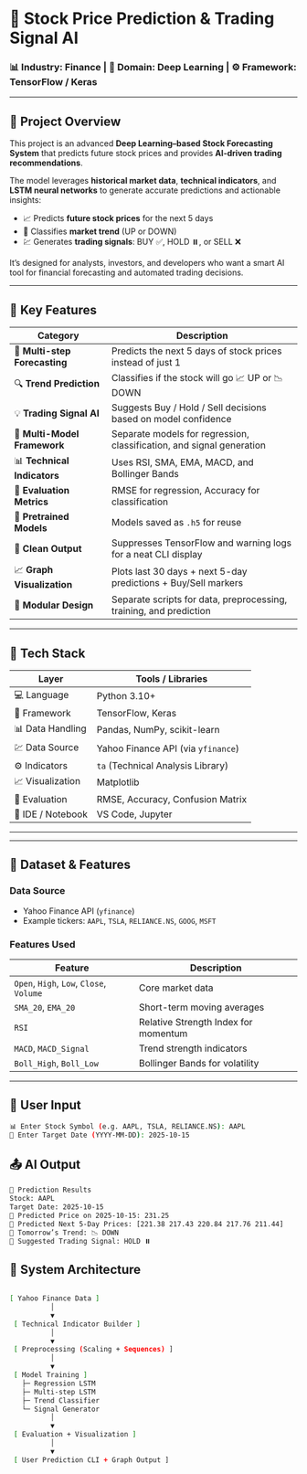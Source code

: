 # 🧠 Stock Price Prediction & Trading Signal AI

### 📊 Industry: Finance | 🧮 Domain: Deep Learning | ⚙️ Framework: TensorFlow / Keras

---

## 🚀 Project Overview

This project is an advanced **Deep Learning–based Stock Forecasting System** that predicts future stock prices and provides **AI-driven trading recommendations**.

The model leverages **historical market data**, **technical indicators**, and **LSTM neural networks** to generate accurate predictions and actionable insights:

- 📈 Predicts **future stock prices** for the next 5 days  
- 🔮 Classifies **market trend** (UP or DOWN)  
- 💹 Generates **trading signals**: BUY ✅, HOLD ⏸️, or SELL ❌  

It’s designed for analysts, investors, and developers who want a smart AI tool for financial forecasting and automated trading decisions.

---

## 🧩 Key Features

| Category | Description |
|-----------|-------------|
| 🧮 **Multi-step Forecasting** | Predicts the next 5 days of stock prices instead of just 1 |
| 🔍 **Trend Prediction** | Classifies if the stock will go 📈 UP or 📉 DOWN |
| 💡 **Trading Signal AI** | Suggests Buy / Hold / Sell decisions based on model confidence |
| 🧠 **Multi-Model Framework** | Separate models for regression, classification, and signal generation |
| 📊 **Technical Indicators** | Uses RSI, SMA, EMA, MACD, and Bollinger Bands |
| 🎯 **Evaluation Metrics** | RMSE for regression, Accuracy for classification |
| 💾 **Pretrained Models** | Models saved as `.h5` for reuse |
| 🧹 **Clean Output** | Suppresses TensorFlow and warning logs for a neat CLI display |
| 📈 **Graph Visualization** | Plots last 30 days + next 5-day predictions + Buy/Sell markers |
| 🧩 **Modular Design** | Separate scripts for data, preprocessing, training, and prediction |

---

## 🧠 Tech Stack

| Layer | Tools / Libraries |
|-------|-------------------|
| 💻 Language | Python 3.10+ |
| 🧠 Framework | TensorFlow, Keras |
| 📊 Data Handling | Pandas, NumPy, scikit-learn |
| 💹 Data Source | Yahoo Finance API (via `yfinance`) |
| ⚙️ Indicators | `ta` (Technical Analysis Library) |
| 📈 Visualization | Matplotlib |
| 🧪 Evaluation | RMSE, Accuracy, Confusion Matrix |
| 🧭 IDE / Notebook | VS Code, Jupyter |

---

---

## 🧮 Dataset & Features

### **Data Source**
- Yahoo Finance API (`yfinance`)
- Example tickers: `AAPL`, `TSLA`, `RELIANCE.NS`, `GOOG`, `MSFT`

### **Features Used**
| Feature | Description |
|----------|-------------|
| `Open`, `High`, `Low`, `Close`, `Volume` | Core market data |
| `SMA_20`, `EMA_20` | Short-term moving averages |
| `RSI` | Relative Strength Index for momentum |
| `MACD`, `MACD_Signal` | Trend strength indicators |
| `Boll_High`, `Boll_Low` | Bollinger Bands for volatility |

---

## 🧠 User Input

```bash
📊 Enter Stock Symbol (e.g. AAPL, TSLA, RELIANCE.NS): AAPL
📅 Enter Target Date (YYYY-MM-DD): 2025-10-15

```

## 📤 AI Output

```bash
🔮 Prediction Results
Stock: AAPL
Target Date: 2025-10-15
📌 Predicted Price on 2025-10-15: 231.25
📌 Predicted Next 5-Day Prices: [221.38 217.43 220.84 217.76 211.44]
📌 Tomorrow’s Trend: 📉 DOWN
📌 Suggested Trading Signal: HOLD ⏸️

```

## 🧱 System Architecture

```bash

[ Yahoo Finance Data ]
          │
          ▼
 [ Technical Indicator Builder ]
          │
          ▼
 [ Preprocessing (Scaling + Sequences) ]
          │
          ▼
 [ Model Training ]
   ├─ Regression LSTM
   ├─ Multi-step LSTM
   ├─ Trend Classifier
   └─ Signal Generator
          │
          ▼
 [ Evaluation + Visualization ]
          │
          ▼
 [ User Prediction CLI + Graph Output ]

```
